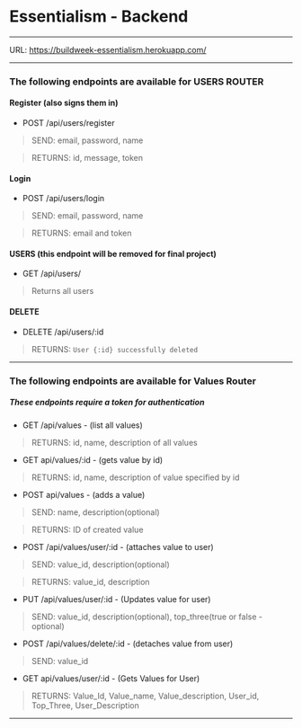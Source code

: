 # Essentialism - Backend

***

URL: https://buildweek-essentialism.herokuapp.com/



***  

### The following endpoints are available for **USERS ROUTER**

#### Register (also signs them in)
* POST /api/users/register
> SEND: email, password, name

> RETURNS: id, message, token

#### Login
* POST /api/users/login
> SEND: email, password, name

> RETURNS: email and token

#### USERS (this endpoint will be removed for final project)
* GET /api/users/
> Returns all users

#### DELETE
* DELETE /api/users/:id

> RETURNS: `User {:id} successfully deleted`

***

### The following endpoints are available for **Values Router**
##### These endpoints require a token for authentication


* GET /api/values - (list all values)
> RETURNS: id, name, description of all values

* GET api/values/:id - (gets value by id)
> RETURNS: id, name, description of value specified by id

* POST api/values - (adds a value)
> SEND: name, description(optional)

> RETURNS: ID of created value

* POST /api/values/user/:id - (attaches value to user)
>SEND: value_id, description(optional)

>RETURNS: value_id, description

* PUT /api/values/user/:id - (Updates value for user)
>SEND: value_id, description(optional), top_three(true or false -optional)


* POST /api/values/delete/:id - (detaches value from user)
>SEND: value_id


* GET api/values/user/:id - (Gets Values for User)
>RETURNS: Value_Id, Value_name, Value_description, User_id, Top_Three, User_Description

***

